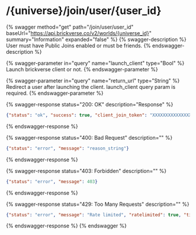 # /{universe}/join/user/{user\_id}

{% swagger method="get" path="/join/user/user_id" baseUrl="https://api.brickverse.co/v2/worlds/{universe_id}" summary="Information" expanded="false" %}
{% swagger-description %}
User must have Public Joins enabled or must be friends.
{% endswagger-description %}

{% swagger-parameter in="query" name="launch_client" type="Bool" %}
Launch brickverse client or not.
{% endswagger-parameter %}

{% swagger-parameter in="query" name="return_url" type="String" %}
Redirect a user after launching the client. launch\_client query param is required.
{% endswagger-parameter %}

{% swagger-response status="200: OK" description="Response" %}
```json
{"status": "ok", "success": true, "client_join_token": "XXXXXXXXXXXXXXX"}
```
{% endswagger-response %}

{% swagger-response status="400: Bad Request" description="" %}
```json
{"status": "error", "message": "reason_string"}
```
{% endswagger-response %}

{% swagger-response status="403: Forbidden" description="" %}
```json
{"status": "error", "message": 403}
```
{% endswagger-response %}

{% swagger-response status="429: Too Many Requests" description="" %}
```json
{"status": "error", "message": "Rate limited", "ratelimited": true, "time": "seconds_string"}
```
{% endswagger-response %}
{% endswagger %}
